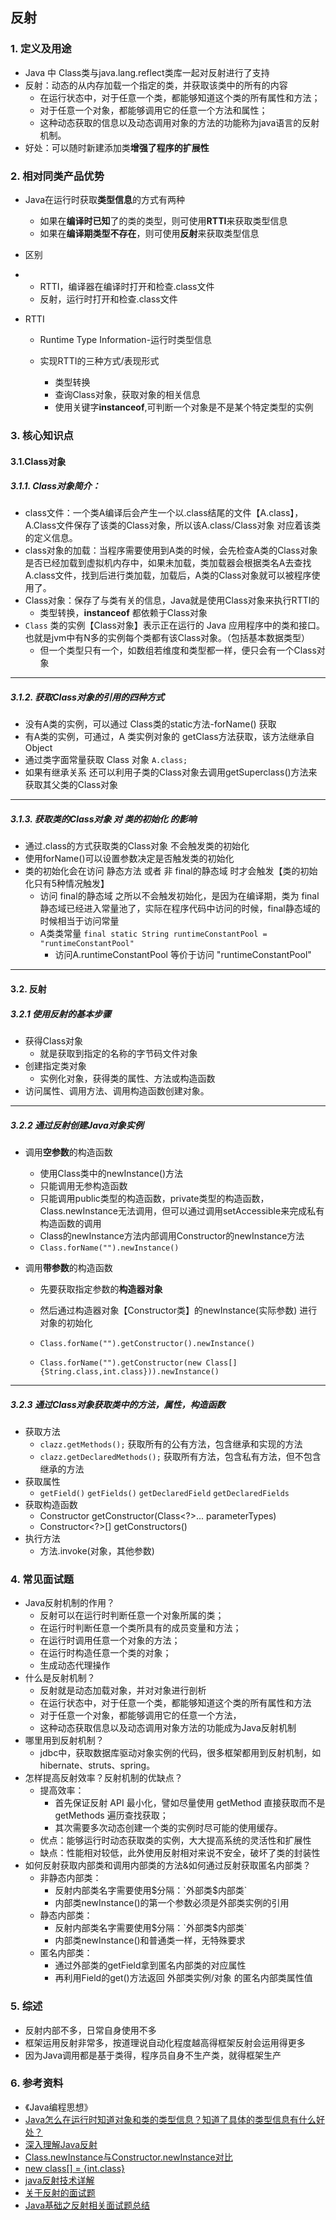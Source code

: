 ## 反射

### 1. 定义及用途

* Java 中 Class类与java.lang.reflect类库一起对反射进行了支持
* 反射：动态的从内存加载一个指定的类，并获取该类中的所有的内容
  * 在运行状态中，对于任意一个类，都能够知道这个类的所有属性和方法；
  * 对于任意一个对象，都能够调用它的任意一个方法和属性；
  * 这种动态获取的信息以及动态调用对象的方法的功能称为java语言的反射机制。
* 好处：可以随时新建添加类**增强了程序的扩展性**

### 2. 相对同类产品优势

* Java在运行时获取**类型信息**的方式有两种

  * 如果在**编译时已知**了的类的类型，则可使用**RTTI**来获取类型信息
  * 如果在**编译期类型不存在**，则可使用**反射**来获取类型信息
* 区别
* - RTTI，编译器在编译时打开和检查.class文件
  - 反射，运行时打开和检查.class文件
* RTTI

  * Runtime Type Information-运行时类型信息
  * 实现RTTI的三种方式/表现形式

    * 类型转换
    * 查询Class对象，获取对象的相关信息
    * 使用关键字**instanceof**,可判断一个对象是不是某个特定类型的实例

### 3. 核心知识点

#### 3.1.Class对象

##### 3.1.1. Class对象简介：

- class文件：一个类A编译后会产生一个以.class结尾的文件【A.class】，A.Class文件保存了该类的Class对象，所以该A.class/Class对象 对应着该类的定义信息。
- class对象的加载：当程序需要使用到A类的时候，会先检查A类的Class对象是否已经加载到虚拟机内存中，如果未加载，类加载器会根据类名A去查找 A.class文件，找到后进行类加载，加载后，A类的Class对象就可以被程序使用了。
- Class对象：保存了与类有关的信息，Java就是使用Class对象来执行RTTI的
  - 类型转换，**instanceof** 都依赖于Class对象
- `Class` 类的实例【Class对象】表示正在运行的 Java 应用程序中的类和接口。也就是jvm中有N多的实例每个类都有该Class对象。（包括基本数据类型）
  - 但一个类型只有一个，如数组若维度和类型都一样，便只会有一个Class对象

---

##### 3.1.2. 获取Class对象的引用的四种方式

- 没有A类的实例，可以通过 Class类的static方法-forName() 获取
- 有A类的实例，可通过，A 类实例对象的 getClass方法获取，该方法继承自Object
- 通过类字面常量获取 Class 对象 `A.class;`
- 如果有继承关系 还可以利用子类的Class对象去调用getSuperclass()方法来获取其父类的Class对象

---

##### 3.1.3. 获取类的Class对象 对 类的初始化 的影响

- 通过.class的方式获取类的Class对象 不会触发类的初始化
- 使用forName()可以设置参数决定是否触发类的初始化
- 类的初始化会在访问 静态方法 或者 非 final的静态域 时才会触发【类的初始化只有5种情况触发】
  - 访问 final的静态域 之所以不会触发初始化，是因为在编译期，类为 final静态域已经进入常量池了，实际在程序代码中访问的时候，final静态域的时候相当于访问常量
  - A类类常量 `final static String runtimeConstantPool = "runtimeConstantPool"`
    - 访问A.runtimeConstantPool 等价于访问 "runtimeConstantPool"

---

#### 3.2. 反射

##### 3.2.1 使用反射的基本步骤

* 获得Class对象
  * 就是获取到指定的名称的字节码文件对象
* 创建指定类对象
  * 实例化对象，获得类的属性、方法或构造函数
* 访问属性、调用方法、调用构造函数创建对象。

---

##### 3.2.2 通过反射创建Java对象实例

* 调用**空参数**的构造函数

  * 使用Class类中的newInstance()方法
  * 只能调用无参构造函数
  * 只能调用public类型的构造函数，private类型的构造函数，Class.newInstance无法调用，但可以通过调用setAccessible来完成私有构造函数的调用
  * Class的newInstance方法内部调用Constructor的newInstance方法
  * `Class.forName("").newInstance()`

* 调用**带参数**的构造函数

  * 先要获取指定参数的**构造器对象**

  * 然后通过构造器对象【Constructor类】的newInstance(实际参数) 进行对象的初始化

  * `Class.forName("").getConstructor().newInstance()`

  * `Class.forName("").getConstructor(new Class[]{String.class,int.class})).newInstance()`

---

##### 3.2.3 通过Class对象获取类中的方法，属性，构造函数

* 获取方法
  * `clazz.getMethods();` 获取所有的公有方法，包含继承和实现的方法
  * `clazz.getDeclaredMethods();` 获取所有方法，包含私有方法，但不包含继承的方法
* 获取属性
  * `getField()` `getFields()` `getDeclaredField` `getDeclaredFields` 
* 获取构造函数
  * Constructor<T> getConstructor(Class<?>... parameterTypes)
  * Constructor<?>[] getConstructors() 
* 执行方法
  * 方法.invoke(对象，其他参数)

### 4. 常见面试题

- Java反射机制的作用？
  - 反射可以在运行时判断任意一个对象所属的类；
  - 在运行时判断任意一个类所具有的成员变量和方法；
  - 在运行时调用任意一个对象的方法；
  - 在运行时构造任意一个类的对象；
  - 生成动态代理操作
- 什么是反射机制？
  - 反射就是动态加载对象，并对对象进行剖析
  - 在运行状态中，对于任意一个类，都能够知道这个类的所有属性和方法
  - 对于任意一个对象，都能够调用它的任意一个方法，
  - 这种动态获取信息以及动态调用对象方法的功能成为Java反射机制
- 哪里用到反射机制？
  - jdbc中，获取数据库驱动对象实例的代码，很多框架都用到反射机制，如hibernate、struts、spring。 
- 怎样提高反射效率？反射机制的优缺点？
  - 提高效率：
    - 首先保证反射 API 最小化，譬如尽量使用 getMethod 直接获取而不是 getMethods 遍历查找获取；
    - 其次需要多次动态创建一个类的实例时尽可能的使用缓存。
  - 优点：能够运行时动态获取类的实例，大大提高系统的灵活性和扩展性
  - 缺点：性能相对较低，此外使用反射相对来说不安全，破坏了类的封装性
- 如何反射获取内部类和调用内部类的方法&如何通过反射获取匿名内部类？
  - 非静态内部类：
    - 反射内部类名字需要使用$分隔：`外部类$内部类`
    - 内部类newInstance()的第一个参数必须是外部类实例的引用
  - 静态内部类：
    - 反射内部类名字需要使用$分隔：`外部类$内部类`
    - 内部类newInstance()和普通类一样，无特殊要求
  - 匿名内部类：
    - 通过外部类的getField拿到匿名内部类的对应属性
    - 再利用Field的get()方法返回 外部类实例/对象 的匿名内部类属性值

### 5. 综述

* 反射内部不多，日常自身使用不多
* 框架运用反射非常多，按道理说自动化程度越高得框架反射会运用得更多
* 因为Java调用都是基于类得，程序员自身不生产类，就得框架生产

### 6. 参考资料

* 《Java编程思想》
* [Java怎么在运行时知道对象和类的类型信息？知道了具体的类型信息有什么好处？](https://www.jianshu.com/p/c082a5251351)
* [深入理解Java反射](https://www.cnblogs.com/luoxn28/p/5686794.html)
* [Class.newInstance与Constructor.newInstance对比](https://blog.csdn.net/john1337/article/details/53500857)
* [new class[] = {int.class}](https://blog.csdn.net/u012572815/article/details/77196849)
* [java反射技术详解](https://www.cnblogs.com/makaruila/p/4852554.html)
* [关于反射的面试题](https://blog.csdn.net/laowang2915/article/details/73549373)
* [Java基础之反射相关面试题总结](https://blog.csdn.net/xiao6gui/article/details/81098100)

